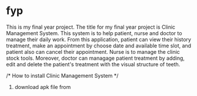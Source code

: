 # fyp
This is my final year project. The title for my final year project is Clinic Management System. 
This system is to help patient, nurse and doctor to manage their daily work.
From this application, patient can view their history treatment, make an appointment by choose date and available time slot, and patient also can cancel their appointment. Nurse is to manage the clinic stock tools. Moreover, doctor can managage patient treatment by adding, edit and delete the patient's treatment with the visual structure of teeth. 

/* How to install Clinic Management System */
1. download apk file from 
